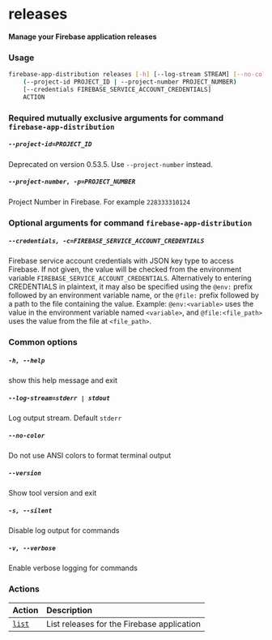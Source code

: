 
releases
========


**Manage your Firebase application releases**
### Usage
```bash
firebase-app-distribution releases [-h] [--log-stream STREAM] [--no-color] [--version] [-s] [-v]
    (--project-id PROJECT_ID | --project-number PROJECT_NUMBER) 
    [--credentials FIREBASE_SERVICE_ACCOUNT_CREDENTIALS]
    ACTION
```
### Required mutually exclusive arguments for command `firebase-app-distribution`

##### `--project-id=PROJECT_ID`


Deprecated on version 0.53.5. Use `--project-number` instead.
##### `--project-number, -p=PROJECT_NUMBER`


Project Number in Firebase. For example `228333310124`
### Optional arguments for command `firebase-app-distribution`

##### `--credentials, -c=FIREBASE_SERVICE_ACCOUNT_CREDENTIALS`


Firebase service account credentials with JSON key type to access Firebase. If not given, the value will be checked from the environment variable `FIREBASE_SERVICE_ACCOUNT_CREDENTIALS`. Alternatively to entering CREDENTIALS in plaintext, it may also be specified using the `@env:` prefix followed by an environment variable name, or the `@file:` prefix followed by a path to the file containing the value. Example: `@env:<variable>` uses the value in the environment variable named `<variable>`, and `@file:<file_path>` uses the value from the file at `<file_path>`.
### Common options

##### `-h, --help`


show this help message and exit
##### `--log-stream=stderr | stdout`


Log output stream. Default `stderr`
##### `--no-color`


Do not use ANSI colors to format terminal output
##### `--version`


Show tool version and exit
##### `-s, --silent`


Disable log output for commands
##### `-v, --verbose`


Enable verbose logging for commands
### Actions

|Action|Description|
| :--- | :--- |
|[`list`](releases/list.md)|List releases for the Firebase application|
